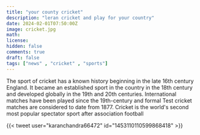 ```yaml
---
title: "your county cricket"
description: "leran cricket and play for your country"
date: 2024-02-01T07:50:00Z
image: cricket.jpg
math: 
license: 
hidden: false
comments: true
draft: false
tags: ["news" , "cricket" , "sports"]
---
```


The sport of cricket has a known history beginning in the late 16th century England. It became an established sport in the country in the 18th century and developed globally in the 19th and 20th centuries. International matches have been played since the 19th-century and formal Test cricket matches are considered to date from 1877. Cricket is the world's second most popular spectator sport after association football

{{< tweet user="karanchandra66472" id="1453110110599868418" >}}
